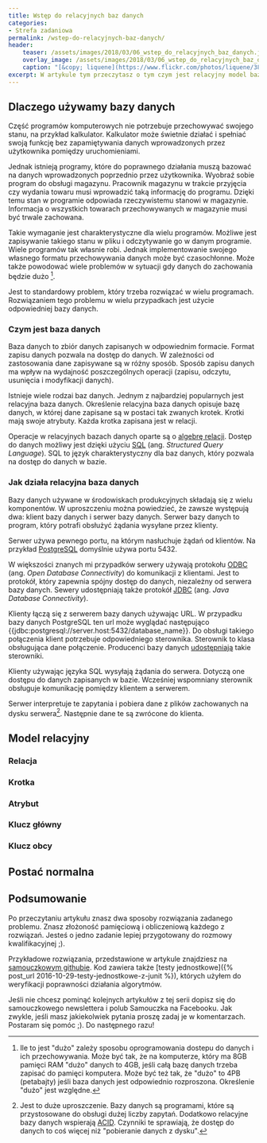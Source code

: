 ```yaml
---
title: Wstęp do relacyjnych baz danych
categories:
- Strefa zadaniowa
permalink: /wstep-do-relacyjnych-baz-danych/
header:
    teaser: /assets/images/2018/03/06_wstep_do_relacyjnych_baz_danych.jpg
    overlay_image: /assets/images/2018/03/06_wstep_do_relacyjnych_baz_danych.jpg
    caption: "[&copy; liquene](https://www.flickr.com/photos/liquene/3802773731/sizes/l)"
excerpt: W artykule tym przeczytasz o tym czym jest relacyjny model baz danych. Przeczytasz o tym jak wygląda komunikacja pomiędzy klientem a serwerem bazy danych. Dowiesz się czym jest krotka czy relacja. Dowiesz się czym jest klucz główny, klucz obcy czy postać normalna. Zapraszam do lektury.
---
```


## Dlaczego używamy bazy danych

Część programów komputerowych nie potrzebuje przechowywać swojego stanu, na przykład kalkulator. Kalkulator może świetnie działać i spełniać swoją funkcję bez zapamiętywania danych wprowadzonych przez użytkownika pomiędzy uruchomieniami.

Jednak istnieją programy, które do poprawnego działania muszą bazować na danych wprowadzonych poprzednio przez użytkownika. Wyobraź sobie program do obsługi magazynu. Pracownik magazynu w trakcie przyjęcia czy wydania towaru musi wprowadzić taką informację do programu. Dzięki temu stan w programie odpowiada rzeczywistemu stanowi w magazynie. Informacja o wszystkich towarach przechowywanych w magazynie musi być trwale zachowana. 

Takie wymaganie jest charakterystyczne dla wielu programów. Możliwe jest zapisywanie takiego stanu w pliku i odczytywanie go w danym programie. Wiele programów tak własnie robi. Jednak implementowanie swojego własnego formatu przechowywania danych może być czasochłonne. Może także powodować wiele problemów w sytuacji gdy danych do zachowania będzie dużo [^duzo].

[^duzo]: Ile to jest "dużo" zależy sposobu oprogramowania dostepu do danych i ich przechowywania. Może być tak, że na komputerze, który ma 8GB pamięci RAM "dużo" danych to 4GB, jeśli całą bazę danych trzeba zapisać do pamięci komputera. Może być też tak, że "dużo" to 4PB (petabajty) jeśli baza danych jest odpowiednio rozproszona. Określenie "dużo" jest względne.

Jest to standardowy problem, który trzeba rozwiązać w wielu programach. Rozwiązaniem tego problemu w wielu przypadkach jest użycie odpowiedniej bazy danych.

### Czym jest baza danych

Baza danych to zbiór danych zapisanych w odpowiednim formacie. Format zapisu danych pozwala na dostęp do danych. W zależności od zastosowania dane zapisywane są w różny sposób. Sposób zapisu danych ma wpływ na wydajność poszczególnych operacji (zapisu, odczytu, usunięcia i modyfikacji danych).

Istnieje wiele rodzai baz danych. Jednym z najbardziej popularnych jest relacyjna baza danych. Określenie relacyjna baza danych opisuje bazę danych, w której dane zapisane są w postaci tak zwanych krotek. Krotki mają swoje atrybuty. Każda krotka zapisana jest w relacji. 

Operacje w relacyjnych bazach danych oparte są o [algebrę relacji](https://en.wikipedia.org/wiki/Relational_algebra). Dostęp do danych możliwy jest dzięki użyciu [SQL](https://en.wikipedia.org/wiki/SQL) (ang. _Structured Query Language_). SQL to język charakterystyczny dla baz danych, który pozwala na dostęp do danych w bazie.

### Jak działa relacyjna baza danych

Bazy danych używane w środowiskach produkcyjnych składają się z wielu komponentów. W uproszczeniu można powiedzieć, że zawsze występują dwa: klient bazy danych i serwer bazy danych. Serwer bazy danych to program, który potrafi obsłużyć żądania wysyłane przez klienty.

Serwer używa pewnego portu, na którym nasłuchuje żądań od klientów. Na przykład [PostgreSQL](https://www.postgresql.org/) domyślnie używa portu 5432.

W większości znanych mi przypadków serwery używają protokołu [ODBC](https://en.wikipedia.org/wiki/Open_Database_Connectivity) (ang. _Open Database Connectivity_) do komunikacji z klientami. Jest to protokół, który zapewnia spójny dostęp do danych, niezależny od serwera bazy danych. Sewery udostępniają także protokół [JDBC](https://en.wikipedia.org/wiki/Java_Database_Connectivity) (ang. _Java Database Connectivity_).

Klienty łączą się z serwerem bazy danych używając URL. W przypadku bazy danych PostgreSQL ten url może wyglądać następująco {{jdbc:postgresql://server.host:5432/database_name}}. Do obsługi takiego połączenia klient potrzebuje odpowiedniego sterownika. Sterownik to klasa obsługująca dane połączenie. Producenci bazy danych [udostępniają](https://jdbc.postgresql.org/) takie sterowniki.

Klienty używając języka SQL wysyłają żądania do serwera. Dotyczą one dostępu do danych zapisanych w bazie. Wcześniej wspomniany sterownik obsługuje komunikację pomiędzy klientem a serwerem.

Serwer interpretuje te zapytania i pobiera dane z plików zachowanych na dysku serwera[^uproszczenie]. Następnie dane te są zwrócone do klienta.

[^uproszczenie]: Jest to duże uproszczenie. Bazy danych są programami, które są przystosowane do obsługi dużej liczby zapytań. Dodatkowo relacyjne bazy danych wspierają [ACID](https://en.wikipedia.org/wiki/ACID). Czynniki te sprawiają, że dostęp do danych to coś więcej niż "pobieranie danych z dysku".

## Model relacyjny

### Relacja

### Krotka

### Atrybut

### Klucz główny

### Klucz obcy

## Postać normalna

## Podsumowanie

Po przeczytaniu artykułu znasz dwa sposoby rozwiązania zadanego problemu. Znasz złożoność pamięciową i obliczeniową każdego z rozwiązań. Jesteś o jedno zadanie lepiej przygotowany do rozmowy kwalifikacyjnej ;).

Przykładowe rozwiązania, przedstawione w artykule znajdziesz na [samouczkowym githubie](https://github.com/SamouczekProgramisty/StrefaZadaniowaSamouka/tree/master/08_cyclic_number/src). Kod zawiera także [testy jednostkowe]({% post_url 2016-10-29-testy-jednostkowe-z-junit %}), których użyłem do weryfikacji poprawności działania algorytmów.

Jeśli nie chcesz pominąć kolejnych artykułów z tej serii dopisz się do samouczkowego newslettera i polub Samouczka na Facebooku. Jak zwykle, jeśli masz jakiekolwiek pytania proszę zadaj je w komentarzach. Postaram się pomóc ;). Do następnego razu!
